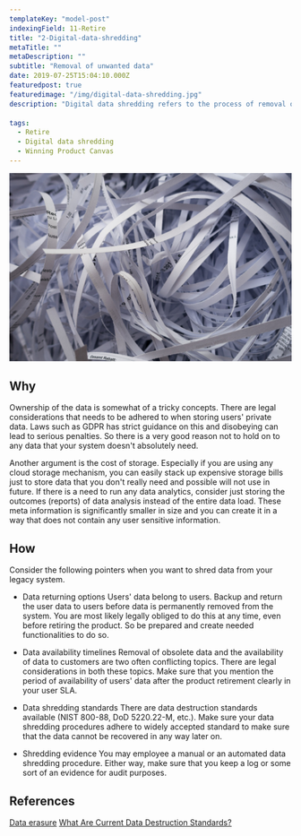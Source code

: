 ```yaml
---
templateKey: "model-post"
indexingField: 11-Retire
title: "2-Digital-data-shredding"
metaTitle: ""
metaDescription: ""
subtitle: "Removal of unwanted data"
date: 2019-07-25T15:04:10.000Z
featuredpost: true
featuredimage: "/img/digital-data-shredding.jpg"
description: "Digital data shredding refers to the process of removal of unwanted data from your system. Basic rule of thumb is that you should remove all data which you do not absolutely need. When retiring your legacy system, the chances are you probably don't need any old data. Despite the case of storage expenses, there are many legal aspect which prevents you from keeping unneeded data. If there is a requirement to keep historical data for analytics purposes, consider removing sensitive information such as customers' personal data from raw data. This process is known as data anonymization. "

tags:
  - Retire
  - Digital data shredding
  - Winning Product Canvas
---
```


![flavor wheel](/img/digital-data-shredding.jpg)

## Why

Ownership of the data is somewhat of a tricky concepts. There are legal considerations that needs to be adhered to when storing users' private data. Laws such as GDPR has strict guidance on this and disobeying can lead to serious penalties. So there is a very good reason not to hold on to any data that your system doesn't absolutely need.

Another argument is the cost of storage. Especially if you are using any cloud storage mechanism, you can easily stack up expensive storage bills just to store data that you don't really need and possible will not use in future. If there is a need to run any data analytics, consider just storing the outcomes (reports) of data analysis instead of the entire data load. These meta information is significantly smaller in size and you can create it in a way that does not contain any user sensitive information.


## How

Consider the following pointers when you want to shred data from your legacy system.

- Data returning options
Users' data belong to users. Backup and return the user data to users before data is permanently removed from the system. You are most likely legally obliged to do this at any time, even before retiring the product. So be prepared and create needed functionalities to do so.

- Data availability timelines
Removal of obsolete data and the availability of data to customers are two often conflicting topics. There are legal considerations in both these topics. Make sure that you mention the period of availability of users' data after the product retirement clearly in your user SLA.

- Data shredding standards
There are data destruction standards available (NIST 800-88, DoD 5220.22-M, etc.). Make sure your data shredding procedures adhere to widely accepted standard to make sure that the data cannot be recovered in any way later on.

- Shredding evidence
You may employee a manual or an automated data shredding procedure. Either way, make sure that you keep a log or some sort of an evidence for audit purposes.

## References

[Data erasure](https://en.wikipedia.org/wiki/Data_erasure#Regulatory_compliance)
[What Are Current Data Destruction Standards?](https://www.compucycle.com/2019/01/10/current-data-destruction-standards/)
